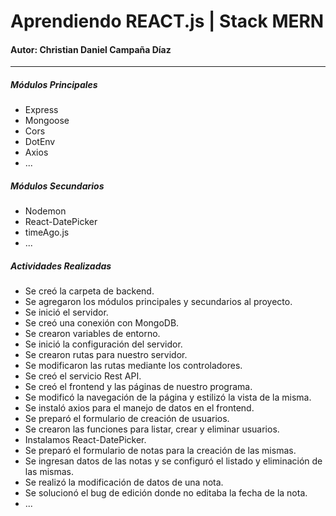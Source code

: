 <h1>Aprendiendo REACT.js | Stack MERN</h1>
<h4>Autor: Christian Daniel Campaña Díaz</h4>
<hr>
<h5>Módulos Principales</h5>
<ul>
    <li>Express</li>
    <li>Mongoose</li>
    <li>Cors</li>
    <li>DotEnv</li>
    <li>Axios</li>
    <li>...</li>
</ul>
<h5>Módulos Secundarios</h5>
<ul>
    <li>Nodemon</li>
    <li>React-DatePicker</li>
    <li>timeAgo.js</li>
    <li>...</li>
</ul>
<h5>Actividades Realizadas</h5>
<ul>
    <li>Se creó la carpeta de backend.</li>
    <li>Se agregaron los módulos principales y secundarios al proyecto.</li>
    <li>Se inició el servidor.</li>
    <li>Se creó una conexión con MongoDB.</li>
    <li>Se crearon variables de entorno.</li>
    <li>Se inició la configuración del servidor.</li>
    <li>Se crearon rutas para nuestro servidor.</li>
    <li>Se modificaron las rutas mediante los controladores.</li>
    <li>Se creó el servicio Rest API.</li>
    <li>Se creó el frontend y las páginas de nuestro programa.</li>
    <li>Se modificó la navegación de la página y estilizó la vista de la misma.</li>
    <li>Se instaló axios para el manejo de datos en el frontend.</li>
    <li>Se preparó el formulario de creación de usuarios.</li>
    <li>Se crearon las funciones para listar, crear y eliminar usuarios.</li>
    <li>Instalamos React-DatePicker.</li>
    <li>Se preparó el formulario de notas para la creación de las mismas.</li>
    <li>Se ingresan datos de las notas y se configuró el listado y eliminación de las mismas.</li>
    <li>Se realizó la modificación de datos de una nota.</li>
    <li>Se solucionó el bug de edición donde no editaba la fecha de la nota.</li>
    <li>...</li>
</ul>